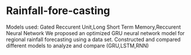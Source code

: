 # Rainfall-fore-casting
Models used: Gated Reccurent Unit,Long Short Term Memory,Reccurent Neural Network  We proposed an optimized GRU neural network model for regional rainfall forecasting using a data set.  Constructed and compared different models to analyze and compare (GRU,LSTM,RNN)
